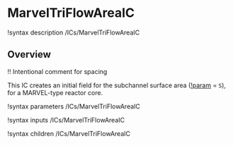 # MarvelTriFlowAreaIC

!syntax description /ICs/MarvelTriFlowAreaIC

## Overview

!! Intentional comment for spacing

This IC creates an initial field for the subchannel surface area ([!param](/ICs/MarvelTriFlowAreaIC/variable) = `S`), for a MARVEL-type reactor core.

!syntax parameters /ICs/MarvelTriFlowAreaIC

!syntax inputs /ICs/MarvelTriFlowAreaIC

!syntax children /ICs/MarvelTriFlowAreaIC
